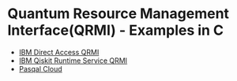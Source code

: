 # Quantum Resource Management Interface(QRMI) - Examples in C

* [IBM Direct Access QRMI](./direct_access)
* [IBM Qiskit Runtime Service QRMI](./qiskit_runtime_service)
* [Pasqal Cloud](./pasqal_cloud)